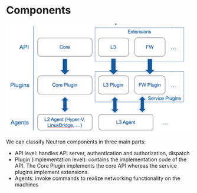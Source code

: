 # Components

![Neutron main components picture](components.png)

We can classify Neutron components in three main parts:
* API level: handles API server, authentication and authorization, dispatch
* Plugin (implementation level): contains the implementation code of the API. The Core Plugin implements the core API whereas the service plugins implement extensions.
* Agents: invoke commands to realize networking functionality on the machines

